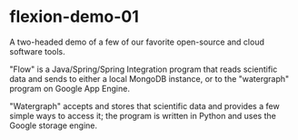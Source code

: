 flexion-demo-01
===============

A two-headed demo of a few of our favorite open-source and cloud software tools.

"Flow" is a Java/Spring/Spring Integration program that reads scientific data and sends to either a local 
MongoDB instance, or to the "watergraph" program on Google App Engine.

"Watergraph" accepts and stores that scientific data and provides a few simple ways to access it; the program
is written in Python and uses the Google storage engine.

